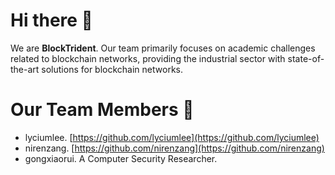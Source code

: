 # Hi there 👋

<!--

**Here are some ideas to get you started:**

🙋‍♀️ A short introduction - what is your organization all about?
🌈 Contribution guidelines - how can the community get involved?
👩‍💻 Useful resources - where can the community find your docs? Is there anything else the community should know?
🍿 Fun facts - what does your team eat for breakfast?
🧙 Remember, you can do mighty things with the power of [Markdown](https://docs.github.com/github/writing-on-github/getting-started-with-writing-and-formatting-on-github/basic-writing-and-formatting-syntax)
-->

We are **BlockTrident**. Our team primarily focuses on academic challenges related to blockchain networks, providing the industrial sector with state-of-the-art solutions for blockchain networks.

# Our Team Members 🧙
- lyciumlee. [https://github.com/lyciumlee](https://github.com/lyciumlee)
- nirenzang. [https://github.com/nirenzang](https://github.com/nirenzang)
- gongxiaorui. A Computer Security Researcher.
